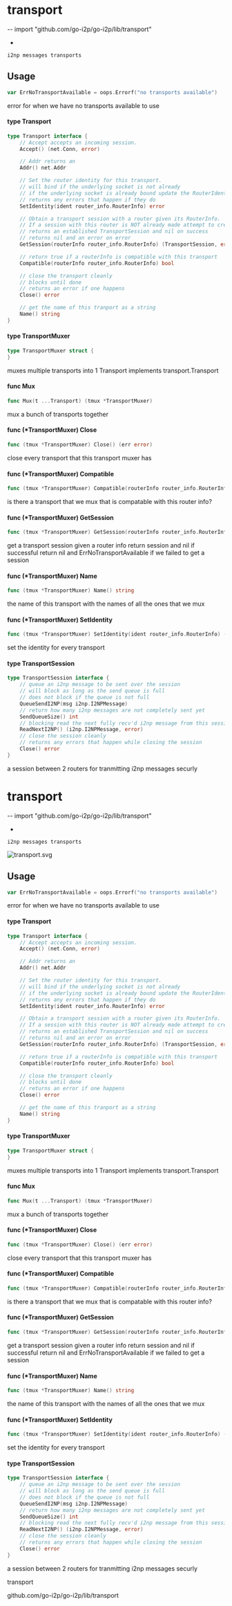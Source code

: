 # transport
--
    import "github.com/go-i2p/go-i2p/lib/transport"

*

    i2np messages transports

## Usage

```go
var ErrNoTransportAvailable = oops.Errorf("no transports available")
```
error for when we have no transports available to use

#### type Transport

```go
type Transport interface {
	// Accept accepts an incoming session.
	Accept() (net.Conn, error)

	// Addr returns an
	Addr() net.Addr

	// Set the router identity for this transport.
	// will bind if the underlying socket is not already
	// if the underlying socket is already bound update the RouterIdentity
	// returns any errors that happen if they do
	SetIdentity(ident router_info.RouterInfo) error

	// Obtain a transport session with a router given its RouterInfo.
	// If a session with this router is NOT already made attempt to create one and block until made or until an error happens
	// returns an established TransportSession and nil on success
	// returns nil and an error on error
	GetSession(routerInfo router_info.RouterInfo) (TransportSession, error)

	// return true if a routerInfo is compatible with this transport
	Compatible(routerInfo router_info.RouterInfo) bool

	// close the transport cleanly
	// blocks until done
	// returns an error if one happens
	Close() error

	// get the name of this tranport as a string
	Name() string
}
```


#### type TransportMuxer

```go
type TransportMuxer struct {
}
```

muxes multiple transports into 1 Transport implements transport.Transport

#### func  Mux

```go
func Mux(t ...Transport) (tmux *TransportMuxer)
```
mux a bunch of transports together

#### func (*TransportMuxer) Close

```go
func (tmux *TransportMuxer) Close() (err error)
```
close every transport that this transport muxer has

#### func (*TransportMuxer) Compatible

```go
func (tmux *TransportMuxer) Compatible(routerInfo router_info.RouterInfo) (compat bool)
```
is there a transport that we mux that is compatable with this router info?

#### func (*TransportMuxer) GetSession

```go
func (tmux *TransportMuxer) GetSession(routerInfo router_info.RouterInfo) (s TransportSession, err error)
```
get a transport session given a router info return session and nil if successful
return nil and ErrNoTransportAvailable if we failed to get a session

#### func (*TransportMuxer) Name

```go
func (tmux *TransportMuxer) Name() string
```
the name of this transport with the names of all the ones that we mux

#### func (*TransportMuxer) SetIdentity

```go
func (tmux *TransportMuxer) SetIdentity(ident router_info.RouterInfo) (err error)
```
set the identity for every transport

#### type TransportSession

```go
type TransportSession interface {
	// queue an i2np message to be sent over the session
	// will block as long as the send queue is full
	// does not block if the queue is not full
	QueueSendI2NP(msg i2np.I2NPMessage)
	// return how many i2np messages are not completely sent yet
	SendQueueSize() int
	// blocking read the next fully recv'd i2np message from this session
	ReadNextI2NP() (i2np.I2NPMessage, error)
	// close the session cleanly
	// returns any errors that happen while closing the session
	Close() error
}
```

a session between 2 routers for tranmitting i2np messages securly

# transport
--
    import "github.com/go-i2p/go-i2p/lib/transport"

*

    i2np messages transports

![transport.svg](transport)

## Usage

```go
var ErrNoTransportAvailable = oops.Errorf("no transports available")
```
error for when we have no transports available to use

#### type Transport

```go
type Transport interface {
	// Accept accepts an incoming session.
	Accept() (net.Conn, error)

	// Addr returns an
	Addr() net.Addr

	// Set the router identity for this transport.
	// will bind if the underlying socket is not already
	// if the underlying socket is already bound update the RouterIdentity
	// returns any errors that happen if they do
	SetIdentity(ident router_info.RouterInfo) error

	// Obtain a transport session with a router given its RouterInfo.
	// If a session with this router is NOT already made attempt to create one and block until made or until an error happens
	// returns an established TransportSession and nil on success
	// returns nil and an error on error
	GetSession(routerInfo router_info.RouterInfo) (TransportSession, error)

	// return true if a routerInfo is compatible with this transport
	Compatible(routerInfo router_info.RouterInfo) bool

	// close the transport cleanly
	// blocks until done
	// returns an error if one happens
	Close() error

	// get the name of this tranport as a string
	Name() string
}
```


#### type TransportMuxer

```go
type TransportMuxer struct {
}
```

muxes multiple transports into 1 Transport implements transport.Transport

#### func  Mux

```go
func Mux(t ...Transport) (tmux *TransportMuxer)
```
mux a bunch of transports together

#### func (*TransportMuxer) Close

```go
func (tmux *TransportMuxer) Close() (err error)
```
close every transport that this transport muxer has

#### func (*TransportMuxer) Compatible

```go
func (tmux *TransportMuxer) Compatible(routerInfo router_info.RouterInfo) (compat bool)
```
is there a transport that we mux that is compatable with this router info?

#### func (*TransportMuxer) GetSession

```go
func (tmux *TransportMuxer) GetSession(routerInfo router_info.RouterInfo) (s TransportSession, err error)
```
get a transport session given a router info return session and nil if successful
return nil and ErrNoTransportAvailable if we failed to get a session

#### func (*TransportMuxer) Name

```go
func (tmux *TransportMuxer) Name() string
```
the name of this transport with the names of all the ones that we mux

#### func (*TransportMuxer) SetIdentity

```go
func (tmux *TransportMuxer) SetIdentity(ident router_info.RouterInfo) (err error)
```
set the identity for every transport

#### type TransportSession

```go
type TransportSession interface {
	// queue an i2np message to be sent over the session
	// will block as long as the send queue is full
	// does not block if the queue is not full
	QueueSendI2NP(msg i2np.I2NPMessage)
	// return how many i2np messages are not completely sent yet
	SendQueueSize() int
	// blocking read the next fully recv'd i2np message from this session
	ReadNextI2NP() (i2np.I2NPMessage, error)
	// close the session cleanly
	// returns any errors that happen while closing the session
	Close() error
}
```

a session between 2 routers for tranmitting i2np messages securly



transport

github.com/go-i2p/go-i2p/lib/transport
